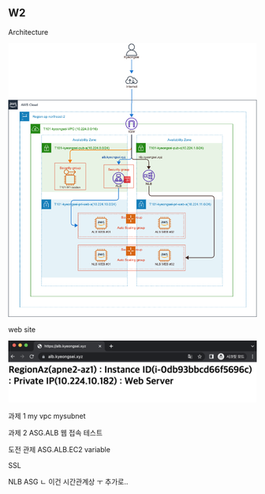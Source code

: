 
## W2

Architecture

![img1](./img/T101_W2_Architecture.png)


web site

![img2](./img/T101_W2_web.png)


과제 1
my vpc mysubnet

과제 2
ASG.ALB
웹 접속 테스트

도전 관제
ASG.ALB.EC2 variable

SSL

NLB ASG
ㄴ 이건 시간관계상 ㅜ 추가로..

